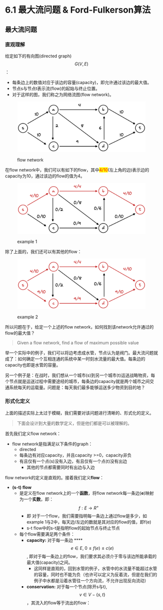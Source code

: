 # 6.1 最大流问题 & Ford-Fulkerson算法

## 最大流问题

### 直观理解

给定如下的有向图(directed graph) $$G(V,E)$$：

* 每条边上的数值对应于该边的容量(capacity)，即允许通过该边的最大值。
* 节点s与节点t表示流(flow)的起始与终止位置。
* 对于这样的图，我们称之为网络流图(flow network)。

<figure><img src="../.gitbook/assets/第六讲-1.png" alt="directed graph"><figcaption><p>flow network</p></figcaption></figure>



在flow network中，我们可以有如下的flow，其中<mark style="color:red;">4/10</mark>(左上角的边)表示边的capacity为10，通过该边的flow的值为4。

<figure><img src="../.gitbook/assets/image.png" alt=""><figcaption><p>example 1 </p></figcaption></figure>

除了上面的，我们还可以有其他的flow：

<figure><img src="../.gitbook/assets/image (2).png" alt=""><figcaption><p>example 2</p></figcaption></figure>

所以问题在于，给定一个上述的flow network，如何找到该network允许通过的flow的最大值？

> Given a flow network, find a flow of maximum possible value

举一个实际中的例子，我们可以将边考虑成水管，节点认为是阀门。最大流问题就成了：如何确定一个互相连通的系统中某一时刻水流量的最大值。每条边的capacity也即是水管的容量。

另一个例子是：在战时，我们想从一个城市(s)到另一个城市(t)运送战略物资，每个节点就是运送过程中需要途经的城市，每条边的capacity就是两个城市之间交通系统每天的运载量。问题是：每天我们最多能够运送多少物资到目的地？

### 形式化定义

上面的描述实际上太过于模糊，我们需要对该问题进行清晰的、形式化的定义。

> 下面会设计到大量的数学定义，但是他们都是可以被理解的。

首先我们定义flow network：

* flow network是指满足以下条件的graph：
  * directed
  * 每条边有对应capacity，并且capacity >=0，capacity非负
  * 有且仅有一个点(s)没有入边，有且仅有一个点(t)没有出边
    * 其他的节点都需要同时有出边与入边

flow network的定义是直观的。接着我们定义**flow**：

* **(s-t) flow**
  * 是定义在flow network上的一个**函数**，将flow network每一条边(**e**)映射为一个**实数**，即：$$f: E \rightarrow R^+$$
    * 即 对于一个flow，我们需要指明每一条边上通过flow是多少，如example 1与2中，每天边/左边的数就是其对应的flow的值，即f(e)
    * s-t flow中的s-t是指明flow的起始节点与终止节点
  * 每个flow需要满足两个条件：
    * **capacity:** 对于每一条边 **** $$e \in E, \; 0 \le f(e) \le c(e)$$, 即对于每一条边上的flow，我们要求其必须介于零与该边所能承载的最大值(capacity)之间。
      * 这同样是直观的，回到水管的例子，水管中的水流量不能超过水管的容量，同时也不能为负（也许可以定义为反着流，但是在我们的例子中水都是沿着水管往一个方向流，不允许出现反向流动）
    * **conservation:** 对于每一个节点(除开s与t), $$v \in V-\{s,t\}$$，其流入的flow等于流出的flow：
